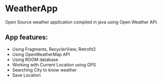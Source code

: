 # WeatherApp

Open Source weather application compiled in java using Open Weather API.

## App features:
- Using Fragments, RecyclerView, Retrofit2
- Using OpenWeatherMap API
- Using ROOM database
- Working with Current Location using GPS
- Searching City to know weather
- Save Location
